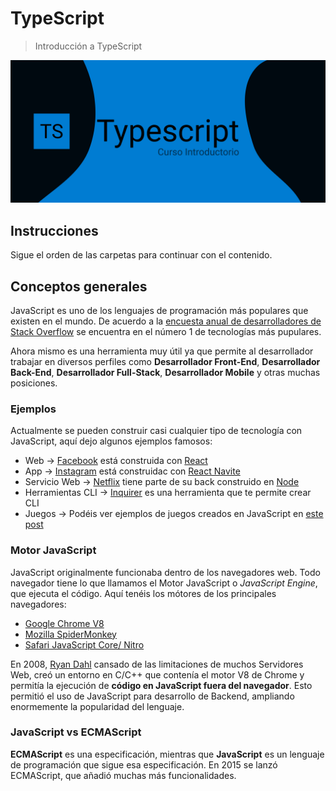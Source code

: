 # TypeScript

> Introducción a TypeScript

![Header Image](/meta/0_header_typescript.png)

## Instrucciones

Sigue el orden de las carpetas para continuar con el contenido.

## Conceptos generales

JavaScript es uno de los lenguajes de programación más populares que existen en el mundo.
De acuerdo a la [encuesta anual de desarrolladores de Stack Overflow](https://insights.stackoverflow.com/survey/2020) se encuentra en el número 1 de tecnologías más pupulares.

Ahora mismo es una herramienta muy útil ya que permite al desarrollador trabajar en diversos perfiles como **Desarrollador Front-End**, **Desarrollador Back-End**, **Desarrollador Full-Stack**, **Desarrollador Mobile** y otras muchas posiciones.

### Ejemplos

Actualmente se pueden construir casi cualquier tipo de tecnología con JavaScript, aquí dejo algunos ejemplos famosos:

* Web -> [Facebook](https://www.facebook.com) está construida con [React](https://reactjs.org)
* App -> [Instagram](https://www.instagram.com) está construidac con [React Navite](https://reactnative.dev)
* Servicio Web -> [Netflix](https://www.netflix.com) tiene parte de su back construido en [Node](https://nodejs.org/en/)
* Herramientas CLI -> [Inquirer](https://github.com/SBoudrias/Inquirer.js) es una herramienta que te permite crear CLI
* Juegos -> Podéis ver ejemplos de juegos creados en JavaScript en [este post](https://dev.to/gscode/10-best-of-javascript-games-3mjj)

### Motor JavaScript

JavaScript originalmente funcionaba dentro de los navegadores web. Todo navegador tiene lo que llamamos el Motor JavaScript o *JavaScript Engine*, que ejecuta el código.
Aquí tenéis los mótores de los principales navegadores:
* [Google Chrome V8](https://v8.dev)
* [Mozilla SpiderMonkey](https://developer.mozilla.org/en-US/docs/Mozilla/Projects/SpiderMonkey)
* [Safari JavaScript Core/ Nitro ](https://developer.apple.com/documentation/javascriptcore)

En 2008, [Ryan Dahl](https://en.wikipedia.org/wiki/Ryan_Dahl) cansado de las limitaciones de muchos Servidores Web, creó un entorno en C/C++ que contenía el motor V8 de Chrome y permitía la ejecución de **código en JavaScript fuera del navegador**.
Esto permitió el uso de JavaScript para desarrollo de Backend, ampliando enormemente la popularidad del lenguaje.

### JavaScript vs ECMAScript

**ECMAScript** es una especificación, mientras que **JavaScript** es un lenguaje de programación que sigue esa especificación.
En 2015 se lanzó ECMAScript, que añadió muchas más funcionalidades.